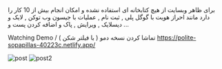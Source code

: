 برای ظاهر وبسایت از هیچ کتابخانه ای استفاده نشده و امکان انجام بیش از 10 کار را دارد مانند احراز هویت با گوگل پلی , ثبت نام , عملیات با جیسون وب توکن , لایک و 
دیسلایک , ویرایش , پاک و اضافه کردن پست و ...

Watching Demo /  تماشا کردن نسخه دمو ( با فیلتر شکن )
https://polite-sopapillas-40223c.netlify.app/

![post](https://user-images.githubusercontent.com/94756062/182465175-5c130db3-bc7c-411c-a173-498ffa322c82.png)
![post2](https://user-images.githubusercontent.com/94756062/182465437-34961d58-8da8-4d26-9a3a-be6338a82cd9.png)
